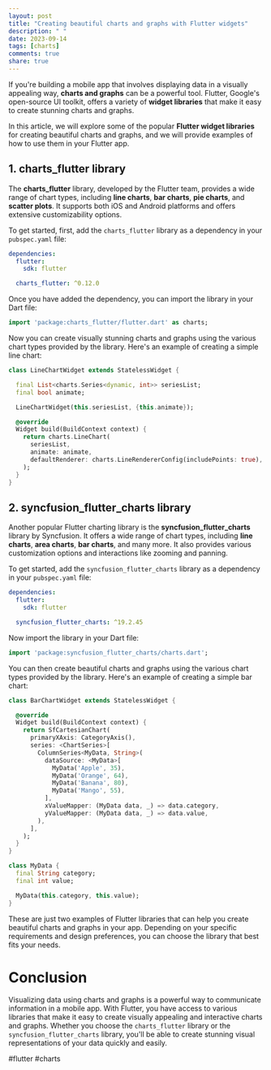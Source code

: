 ```yaml
---
layout: post
title: "Creating beautiful charts and graphs with Flutter widgets"
description: " "
date: 2023-09-14
tags: [charts]
comments: true
share: true
---
```


If you're building a mobile app that involves displaying data in a visually appealing way, **charts and graphs** can be a powerful tool. Flutter, Google's open-source UI toolkit, offers a variety of **widget libraries** that make it easy to create stunning charts and graphs.

In this article, we will explore some of the popular **Flutter widget libraries** for creating beautiful charts and graphs, and we will provide examples of how to use them in your Flutter app.

## 1. **charts_flutter** library

The **charts_flutter** library, developed by the Flutter team, provides a wide range of chart types, including **line charts**, **bar charts**, **pie charts**, and **scatter plots**. It supports both iOS and Android platforms and offers extensive customizability options.

To get started, first, add the `charts_flutter` library as a dependency in your `pubspec.yaml` file:

```yaml
dependencies:
  flutter:
    sdk: flutter

  charts_flutter: ^0.12.0
```

Once you have added the dependency, you can import the library in your Dart file:

```dart
import 'package:charts_flutter/flutter.dart' as charts;
```

Now you can create visually stunning charts and graphs using the various chart types provided by the library. Here's an example of creating a simple line chart:

```dart
class LineChartWidget extends StatelessWidget {

  final List<charts.Series<dynamic, int>> seriesList;
  final bool animate;

  LineChartWidget(this.seriesList, {this.animate});

  @override
  Widget build(BuildContext context) {
    return charts.LineChart(
      seriesList,
      animate: animate,
      defaultRenderer: charts.LineRendererConfig(includePoints: true),
    );
  }
}
```

## 2. **syncfusion_flutter_charts** library

Another popular Flutter charting library is the **syncfusion_flutter_charts** library by Syncfusion. It offers a wide range of chart types, including **line charts**, **area charts**, **bar charts**, and many more. It also provides various customization options and interactions like zooming and panning.

To get started, add the `syncfusion_flutter_charts` library as a dependency in your `pubspec.yaml` file:

```yaml
dependencies:
  flutter:
    sdk: flutter

  syncfusion_flutter_charts: ^19.2.45
```

Now import the library in your Dart file:

```dart
import 'package:syncfusion_flutter_charts/charts.dart';
```

You can then create beautiful charts and graphs using the various chart types provided by the library. Here's an example of creating a simple bar chart:

```dart
class BarChartWidget extends StatelessWidget {

  @override
  Widget build(BuildContext context) {
    return SfCartesianChart(
      primaryXAxis: CategoryAxis(),
      series: <ChartSeries>[
        ColumnSeries<MyData, String>(
          dataSource: <MyData>[
            MyData('Apple', 35),
            MyData('Orange', 64),
            MyData('Banana', 80),
            MyData('Mango', 55),
          ],
          xValueMapper: (MyData data, _) => data.category,
          yValueMapper: (MyData data, _) => data.value,
        ),
      ],
    );
  }
}

class MyData {
  final String category;
  final int value;

  MyData(this.category, this.value);
}
```

These are just two examples of Flutter libraries that can help you create beautiful charts and graphs in your app. Depending on your specific requirements and design preferences, you can choose the library that best fits your needs.

# Conclusion

Visualizing data using charts and graphs is a powerful way to communicate information in a mobile app. With Flutter, you have access to various libraries that make it easy to create visually appealing and interactive charts and graphs. Whether you choose the `charts_flutter` library or the `syncfusion_flutter_charts` library, you'll be able to create stunning visual representations of your data quickly and easily.

#flutter #charts